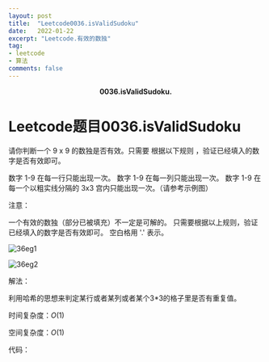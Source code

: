 ```yaml
---
layout: post
title:  "Leetcode0036.isValidSudoku"
date:   2022-01-22
excerpt: "Leetcode.有效的数独"
tag:
- leetcode 
- 算法
comments: false
---
```


<center><b>0036.isValidSudoku.</b> </center>

# Leetcode题目0036.isValidSudoku

请你判断一个 9 x 9 的数独是否有效。只需要 根据以下规则 ，验证已经填入的数字是否有效即可。

数字 1-9 在每一行只能出现一次。
数字 1-9 在每一列只能出现一次。
数字 1-9 在每一个以粗实线分隔的 3x3 宫内只能出现一次。（请参考示例图）


注意：

一个有效的数独（部分已被填充）不一定是可解的。
只需要根据以上规则，验证已经填入的数字是否有效即可。
空白格用 '.' 表示。

![36eg1](https://gitee.com/llesssssa/imagebed/raw/master/master/202201231601972.png)

![36eg2](https://gitee.com/llesssssa/imagebed/raw/master/master/202201231601398.png)

解法：

利用哈希的思想来判定某行或者某列或者某个3*3的格子里是否有重复值。

时间复杂度：$O(1)$

空间复杂度：$O(1)$

代码：